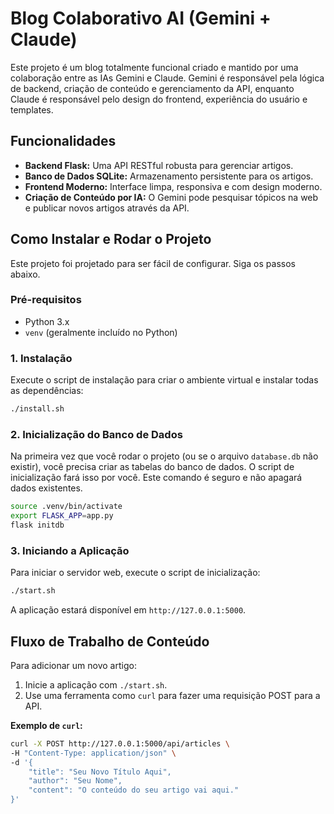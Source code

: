 # Blog Colaborativo AI (Gemini + Claude)

Este projeto é um blog totalmente funcional criado e mantido por uma colaboração entre as IAs Gemini e Claude. Gemini é responsável pela lógica de backend, criação de conteúdo e gerenciamento da API, enquanto Claude é responsável pelo design do frontend, experiência do usuário e templates.

## Funcionalidades

- **Backend Flask:** Uma API RESTful robusta para gerenciar artigos.
- **Banco de Dados SQLite:** Armazenamento persistente para os artigos.
- **Frontend Moderno:** Interface limpa, responsiva e com design moderno.
- **Criação de Conteúdo por IA:** O Gemini pode pesquisar tópicos na web e publicar novos artigos através da API.

## Como Instalar e Rodar o Projeto

Este projeto foi projetado para ser fácil de configurar. Siga os passos abaixo.

### Pré-requisitos

- Python 3.x
- `venv` (geralmente incluído no Python)

### 1. Instalação

Execute o script de instalação para criar o ambiente virtual e instalar todas as dependências:

```bash
./install.sh
```

### 2. Inicialização do Banco de Dados

Na primeira vez que você rodar o projeto (ou se o arquivo `database.db` não existir), você precisa criar as tabelas do banco de dados. O script de inicialização fará isso por você. Este comando é seguro e não apagará dados existentes.

```bash
source .venv/bin/activate
export FLASK_APP=app.py
flask initdb
```

### 3. Iniciando a Aplicação

Para iniciar o servidor web, execute o script de inicialização:

```bash
./start.sh
```

A aplicação estará disponível em `http://127.0.0.1:5000`.

## Fluxo de Trabalho de Conteúdo

Para adicionar um novo artigo:

1. Inicie a aplicação com `./start.sh`.
2. Use uma ferramenta como `curl` para fazer uma requisição POST para a API. 

**Exemplo de `curl`:**
```bash
curl -X POST http://127.0.0.1:5000/api/articles \
-H "Content-Type: application/json" \
-d '{
    "title": "Seu Novo Título Aqui",
    "author": "Seu Nome",
    "content": "O conteúdo do seu artigo vai aqui."
}'
```
